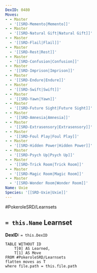 ```yaml
---
DexID: 0480
Moves:
- - Master
  - '[[SRD-Memento|Memento]]'
- - Master
  - '[[SRD-Natural Gift|Natural Gift]]'
- - Master
  - '[[SRD-Flail|Flail]]'
- - Master
  - '[[SRD-Rest|Rest]]'
- - Master
  - '[[SRD-Confusion|Confusion]]'
- - Master
  - '[[SRD-Imprison|Imprison]]'
- - Master
  - '[[SRD-Endure|Endure]]'
- - Master
  - '[[SRD-Swift|Swift]]'
- - Master
  - '[[SRD-Yawn|Yawn]]'
- - Master
  - '[[SRD-Future Sight|Future Sight]]'
- - Master
  - '[[SRD-Amnesia|Amnesia]]'
- - Master
  - '[[SRD-Extrasensory|Extrasensory]]'
- - Master
  - '[[SRD-Foul Play|Foul Play]]'
- - Master
  - '[[SRD-Hidden Power|Hidden Power]]'
- - Master
  - '[[SRD-Psych Up|Psych Up]]'
- - Master
  - '[[SRD-Trick Room|Trick Room]]'
- - Master
  - '[[SRD-Magic Room|Magic Room]]'
- - Master
  - '[[SRD-Wonder Room|Wonder Room]]'
Name: Uxie
Species: '[[SRD-Uxie|Uxie]]'
---
```


#PokeroleSRD/Learnsets

## `= this.Name` Learnset

**DexID:** `= this.DexID`

```dataview
TABLE WITHOUT ID
    T[0] AS Learned,
    T[1] AS Move
FROM #PokeroleSRD/Learnsets
flatten moves as T
where file.path = this.file.path
```
